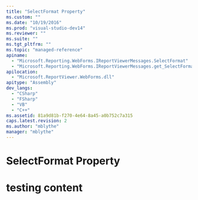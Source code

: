 ```yaml
---
title: "SelectFormat Property"
ms.custom: ""
ms.date: "10/19/2016"
ms.prod: "visual-studio-dev14"
ms.reviewer: ""
ms.suite: ""
ms.tgt_pltfrm: ""
ms.topic: "managed-reference"
apiname: 
  - "Microsoft.Reporting.WebForms.IReportViewerMessages.SelectFormat"
  - "Microsoft.Reporting.WebForms.IReportViewerMessages.get_SelectFormat"
apilocation: 
  - "Microsoft.ReportViewer.WebForms.dll"
apitype: "Assembly"
dev_langs: 
  - "CSharp"
  - "FSharp"
  - "VB"
  - "C++"
ms.assetid: 81a9d81b-f270-4e64-8a45-a0b752c7a315
caps.latest.revision: 2
ms.author: "mblythe"
manager: "mblythe"
---
```

# SelectFormat Property
# testing content